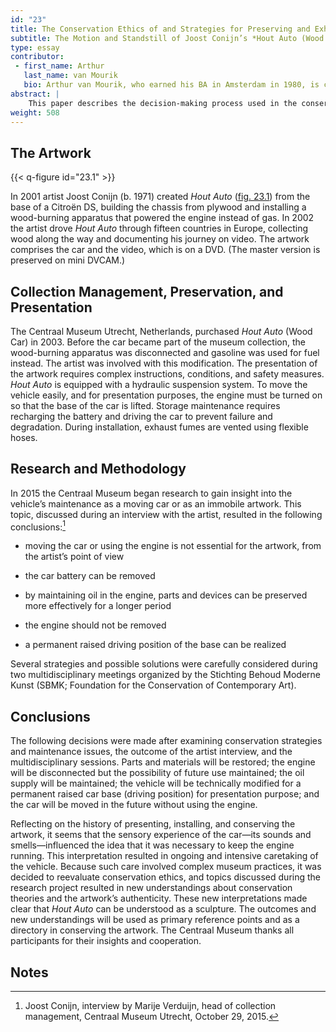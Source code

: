 ```yaml
---
id: "23"
title: The Conservation Ethics of and Strategies for Preserving and Exhibiting an Operational Car
subtitle: The Motion and Standstill of Joost Conijn’s *Hout Auto (Wood Car)*
type: essay
contributor:
 - first_name: Arthur
   last_name: van Mourik
   bio: Arthur van Mourik, who earned his BA in Amsterdam in 1980, is collection manager at the Centraal Museum Utrecht, where he specializes in preserving contemporary artworks. He has worked for several institutions, including the Rijksmuseum Amsterdam and the Van Abbemuseum (Eindhoven, Netherlands). He was selected by the Mondriaan Fund for a research project at Instituto Buena Bista platform for contemporary art in Curaçao in 2016.
abstract: |
    This paper describes the decision-making process used in the conservation of *Hout Auto* (Wood Car) by Joost Conijn (b. 1971). One of the crucial questions behind conservation strategies was whether to interpret the vehicle as a kinetic artwork or as a motionless relic. Possible approaches toward the work’s preservation were discussed with the artist and with a panel of professionals from various disciplines. These discussions, which resulted in the decision to preserve the vehicle as a static sculpture, brought new insights to different analytical approaches.
weight: 508
---
```


## The Artwork

{{< q-figure id="23.1" >}}

In 2001 artist Joost Conijn (b. 1971) created *Hout Auto* ([fig. 23.1](#23.1)) from the base of a Citroën DS, building the chassis from plywood and installing a wood-burning apparatus that powered the engine instead of gas. In 2002 the artist drove *Hout Auto* through fifteen countries in Europe, collecting wood along the way and documenting his journey on video. The artwork comprises the car and the video, which is on a DVD. (The master version is preserved on mini DVCAM.)

## Collection Management, Preservation, and Presentation

The Centraal Museum Utrecht, Netherlands, purchased *Hout Auto* (Wood Car) in 2003. Before the car became part of the museum collection, the wood-burning apparatus was disconnected and gasoline was used for fuel instead. The artist was involved with this modification. The presentation of the artwork requires complex instructions, conditions, and safety measures. *Hout Auto* is equipped with a hydraulic suspension system. To move the vehicle easily, and for presentation purposes, the engine must be turned on so that the base of the car is lifted. Storage maintenance requires recharging the battery and driving the car to prevent failure and degradation. During installation, exhaust fumes are vented using flexible hoses.

## Research and Methodology

In 2015 the Centraal Museum began research to gain insight into the vehicle’s maintenance as a moving car or as an immobile artwork. This topic, discussed during an interview with the artist, resulted in the following conclusions:[^1]

-   moving the car or using the engine is not essential for the artwork, from the artist’s point of view

-   the car battery can be removed

-   by maintaining oil in the engine, parts and devices can be preserved more effectively for a longer period

-   the engine should not be removed

-   a permanent raised driving position of the base can be realized

Several strategies and possible solutions were carefully considered during two multidisciplinary meetings organized by the Stichting Behoud Moderne Kunst (SBMK; Foundation for the Conservation of Contemporary Art).

## Conclusions

The following decisions were made after examining conservation strategies and maintenance issues, the outcome of the artist interview, and the multidisciplinary sessions. Parts and materials will be restored; the engine will be disconnected but the possibility of future use maintained; the oil supply will be maintained; the vehicle will be technically modified for a permanent raised car base (driving position) for presentation purpose; and the car will be moved in the future without using the engine.

Reflecting on the history of presenting, installing, and conserving the artwork, it seems that the sensory experience of the car—its sounds and smells—influenced the idea that it was necessary to keep the engine running. This interpretation resulted in ongoing and intensive caretaking of the vehicle. Because such care involved complex museum practices, it was decided to reevaluate conservation ethics, and topics discussed during the research project resulted in new understandings about conservation theories and the artwork’s authenticity. These new interpretations made clear that *Hout Auto* can be understood as a sculpture. The outcomes and new understandings will be used as primary reference points and as a directory in conserving the artwork. The Centraal Museum thanks all participants for their insights and cooperation.

## Notes

[^1]: Joost Conijn, interview by Marije Verduijn, head of collection management, Centraal Museum Utrecht, October 29, 2015.
